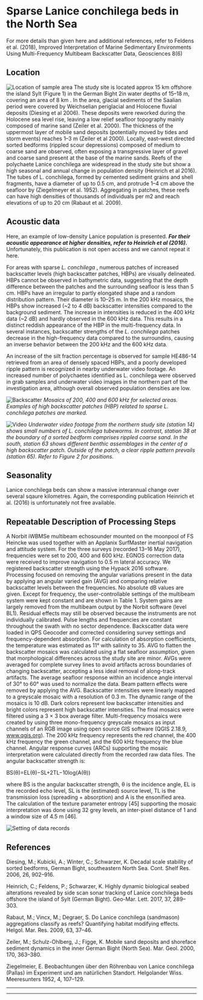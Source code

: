 
# Sparse Lanice conchilega beds in the North Sea
For more details than given here and additional references, refer to Feldens et al. (2018), Improved Interpretation of Marine Sedimentary Environments Using Multi-Frequency Multibeam Backscatter Data, Geosciences 8(6)

## Location
![Location of sample area](img/Lanice_location.png)
The study site is located approx 15 km offshore the island Sylt (Figure 1) in the German Bight 2in water depths of 15–18 m, covering an area of 8 km . In the area, glacial sediments of the Saalian period were covered by Weichselian periglacial and Holocene fluvial deposits (Diesing et al 2006). These deposits were reworked during the Holocene sea level rise, leaving a low relief seafloor topography mainly composed of marine sand (Zeiler et al. 2000). The thickness of the uppermost layer of mobile sand deposits (potentially moved by tides and storm events) reaches 1–3 m (Zeiler et al 2000). Locally, east–west directed sorted bedforms (rippled scour depressions) composed of medium to coarse sand are observed, often exposing a transgressive layer of gravel and coarse sand present at the base of the marine sands. Reefs of the polychaete Lanice conchilega are widespread in the study site but show a high seasonal and annual change in population density (Heinrich et al 2016). The tubes of L. conchilega, formed by cemented sediment grains and shell fragments, have a diameter of up to 0.5 cm, and protrude 1–4 cm above the seafloor by (Ziegelmeyer et al. 1952). Aggregating in patches, these reefs can have high densities of thousands of individuals per m2 and reach elevations of up to 20 cm (Rabaut et al. 2009).

## Acoustic data
Here, an example of low-density Lanice population is presented. ***For their acoustic appearance at higher densities, refer to Heinrich et al (2016).*** Unfortunately, this publication is not open access and we cannot repeat it here. 

For areas with sparse _L. conchilega_ , numerous patches of increased backscatter levels (high backscatter patches, HBPs) are visually delineated. HBPs cannot be observed in bathymetric data, suggesting that the depth difference between the patches and the surrounding seafloor is less than 5 cm. HBPs have an irregular to partly elongated shape and a random distribution pattern. Their diameter is 10–25 m. In the 200 kHz mosaics, the HBPs show increased (~2 to 4 dB) backscatter intensities compared to the background sediment. The increase in intensities is reduced in the 400 kHz data (~2 dB) and hardly observed in the 600 kHz data. This results in a distinct reddish appearance of the HBP in the multi-frequency data. In several instances, backscatter strengths of the _L. conchilega_ patches decrease in the high-frequency data compared to the surroundins, causing an inverse behavior between the 200 kHz and the 600 kHz data. 

An increase of the silt fraction percentage is observed for sample HE486-14 retrieved from an area of densely spaced HBPs, and a poorly developed ripple pattern is recognized in nearby underwater video footage. An increased number of polychaetes identified as L. conchilega were observed in grab samples and underwater video images in the northern part of the investigation area, although overall observed population densities are low.


 ![Backscatter](img/lanice_sss.png)
_Mosaics of 200, 400 and 600 kHz for selected areas. Examples of high backscatter patches (HBP) related to sparse L. conchilega patches are marked._

![Video](img/lanice_video.png)
 _Underwater video footage from the northern study site (station 14) shows small numbers of L. conchilega tubeworms. In contrast, station 38 at the boundary of a sorted bedform comprises rippled coarse sand. In the south, station 63 shows different benthic assemblages in the center of a high backscatter patch. Outside of the patch, a clear ripple pattern prevails (station 65). Refer to Figure 2 for positions._


## Seasonality
Lanice conchilega beds can show a massive interannual change over several sqaure kilometres. Again, the corresponding publication Heinrich et al. (2016) is unfortunately not free available. 


## Repeatable Description of Processing Steps
A Norbit iWBMSe multibeam echosounder mounted on the moonpool of FS Heincke was used together with an Applanix SurfMaster inertial navigation and attitude system. For the three surveys (recorded 13–16 May 2017), frequencies were set to 200, 400 and 600 kHz. EGNOS correction data were received to improve navigation to 0.5 m lateral accuracy. We registered backscatter strength using the Hypack 2016 software. Processing focused on removing the angular variations present in the data by applying an angular varied gain (AVG) and comparing relative backscatter levels between the frequencies. No absolute dB values are given.
Except for frequency, the user-controllable settings of the multibeam system were kept constant and are shown in Table 1. System gains are largely removed from the multibeam output by the Norbit software (level BL1). Residual effects may still be observed because the instruments are not individually calibrated. Pulse lengths and frequencies are constant throughout the swath with no sector dependence. Backscatter data were loaded in QPS Geocoder and corrected considering survey settings and frequency-dependent absorption. For calculation of absorption coefficients, the temperature was estimated as 11° with salinity to 35. AVG to flatten the backscatter mosaics was calculated using a flat seafloor assumption, given that morphological differences across the study site are minor. AVGs were averaged for complete survey lines to avoid artifacts across boundaries of changing backscatter, accepting a less ideal removal of along-track artifacts. The average seafloor response within an incidence angle interval of 30° to 60° was used to normalize the data. Beam pattern effects were removed by applying the AVG. Backscatter intensities were linearly mapped to a greyscale mosaic with a resolution of 0.3 m. The dynamic range of the mosaics is 10 dB. Dark colors represent low backscatter intensities and bright colors represent high backscatter intensities. The final mosaics were filtered using a 3 × 3 box average filter. Multi-frequency mosaics were created by using three mono-frequency greyscale mosaics as input channels of an RGB image using open source GIS software (QGIS 2.18.9, www.qgis.org). The 200 kHz frequency represents the red channel, the 400 kHz frequency the green channel, and the 600 kHz frequency the blue channel. Angular response curves (ARCs) supporting the mosaic interpretation were calculated directly from the recorded raw data files. The angular backscatter strength is:

BS(θ)=EL(θ)−SL+2TL−10log(A(θ))

where BS is the angular backscatter strength, θ is the incidence angle, EL is the recorded echo level, SL is the (estimated) source level, TL is the transmission loss (spreading + absorption) and A is the ensonified area. The calculation of the texture parameter entropy [45] supporting the mosaic interpretation was done using 32 grey levels, an inter-pixel distance of 1 and a window size of 4.5 m [46].

![Setting of data records](img/lanice_setting.png)


## References
Diesing, M.; Kubicki, A.; Winter, C.; Schwarzer, K. Decadal scale stability of sorted bedforms, German Bight, southeastern North Sea. Cont. Shelf Res. 2006, 26, 902–916.

Heinrich, C.; Feldens, P.; Schwarzer, K. Highly dynamic biological seabed alterations revealed by side scan sonar tracking of Lanice conchilega beds offshore the island of Sylt (German Bight). Geo-Mar. Lett. 2017, 37, 289–303. 

Rabaut, M.; Vincx, M.; Degraer, S. Do Lanice conchilega (sandmason) aggregations classify as reefs?
Quantifying habitat modifying effects. Helgol. Mar. Res. 2009, 63, 37–46. 

Zeiler, M.; Schulz-Ohlberg, J.; Figge, K. Mobile sand deposits and shoreface sediment dynamics in the inner German Bight (North Sea). Mar. Geol. 2000, 170, 363–380. 

Ziegelmeier, E. Beobachtungen über den Röhrenbau von Lanice conchilega (Pallas) im Experiment und am
natürlichen Standort. Helgolander Wiss. Meeresunters 1952, 4, 107–129.


---


---